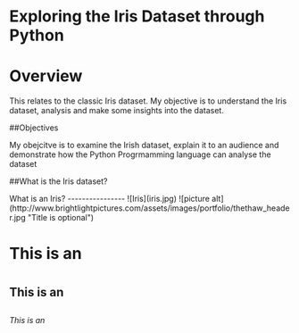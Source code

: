 # Exploring the Iris Dataset through Python
Overview
========
<p>This relates to the classic Iris dataset. My objective is to understand the Iris dataset, analysis and make some insights into the dataset.</p>
##Objectives
<p>My obejcitve is to examine the Irish dataset, explain it to an audience and demonstrate how the Python Progrmamming language can analyse the dataset</p>
##What is the Iris dataset?
<p>
What is an Iris?
----------------
![Iris](iris.jpg)
![picture alt](http://www.brightlightpictures.com/assets/images/portfolio/thethaw_header.jpg "Title is optional")
</p>

# This is an <h1> 
## This is an <h2> 
###### This is an <h6> 
